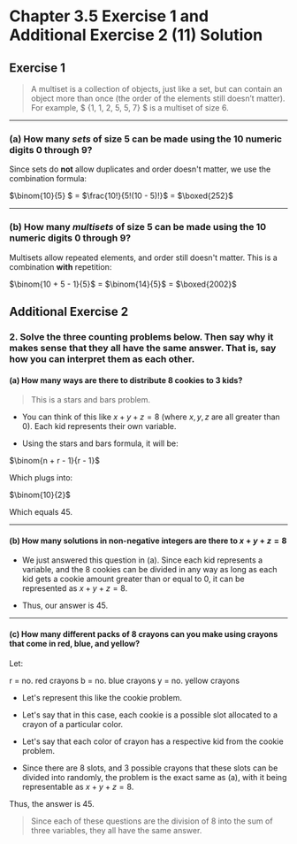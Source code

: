 # Chapter 3.5 Exercise 1 and Additional Exercise 2 (11) Solution

## Exercise 1

> A multiset is a collection of objects, just like a set, but can contain an object more than once (the order of the elements still doesn’t matter). For example, $ \{1, 1, 2, 5, 5, 7\} $ is a multiset of size 6.

---

### (a) How many *sets* of size 5 can be made using the 10 numeric digits 0 through 9?

Since sets do **not** allow duplicates and order doesn't matter, we use the combination formula:

$\binom{10}{5} $ $=$ $\frac{10!}{5!(10 - 5)!}$ $=$ $\boxed{252}$

---

### (b) How many *multisets* of size 5 can be made using the 10 numeric digits 0 through 9?

Multisets allow repeated elements, and order still doesn't matter. This is a combination **with** repetition:

$\binom{10 + 5 - 1}{5}$ $=$ $\binom{14}{5}$ $=$ $\boxed{2002}$



## Additional Exercise 2

### 2. Solve the three counting problems below. Then say why it makes sense that they all have the same answer. That is, say how you can interpret them as each other.

#### (a) How many ways are there to distribute 8 cookies to 3 kids?

> This is a stars and bars problem.

- You can think of this like $x + y + z = 8$ (where $x, y, z$ are all greater than $0$). Each kid represents their own variable.

- Using the stars and bars formula, it will be:

$\binom{n + r - 1}{r - 1}$

Which plugs into:

$\binom{10}{2}$

Which equals $45$.

---

#### (b) How many solutions in non-negative integers are there to $x + y + z = 8$

- We just answered this question in (a). Since each kid represents a variable, and the 8 cookies can be divided in any way as long as each kid gets a cookie amount greater than or equal to 0, it can be represented as $x + y + z = 8$. 

- Thus, our answer is 45.

---

#### (c) How many different packs of 8 crayons can you make using crayons that come in red, blue, and yellow?

Let:

r = no. red crayons
b = no. blue crayons
y = no. yellow crayons

- Let's represent this like the cookie problem.

- Let's say that in this case, each cookie is a possible slot allocated to a crayon of a particular color.

- Let's say that each color of crayon has a respective kid from the cookie problem.

- Since there are 8 slots, and 3 possible crayons that these slots can be divided into randomly, the problem is the exact same as (a), with it being representable as $x + y + z = 8$.

Thus, the answer is 45.

> Since each of these questions are the division of 8 into the sum of three variables, they all have the same answer.